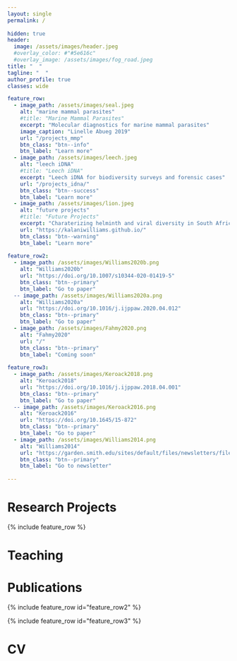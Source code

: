 ```yaml
---
layout: single
permalink: / 
     
hidden: true
header:
  image: /assets/images/header.jpeg
  #overlay_color: #"#5e616c"
  #overlay_image: /assets/images/fog_road.jpeg
title: "  "
tagline: "  "   
author_profile: true
classes: wide

feature_row:
  - image_path: /assets/images/seal.jpeg
    alt: "marine mammal parasites"
    #title: "Marine Mammal Parasites"
    excerpt: "Molecular diagnostics for marine mammal parasites"
    image_caption: "Linelle Abueg 2019"
    url: "/projects_mmp"
    btn_class: "btn--info"
    btn_label: "Learn more"
  - image_path: /assets/images/leech.jpeg
    alt: "leech iDNA"
    #title: "Leech iDNA"
    excerpt: "Leech iDNA for biodiversity surveys and forensic cases"
    url: "/projects_idna/"
    btn_class: "btn--success"
    btn_label: "Learn more"
  - image_path: /assets/images/lion.jpeg
    alt: "future projects"
    #title: "Future Projects"
    excerpt: "Charaterizing helminth and viral diversity in South African wildlife"
    url: "https://kalaniwilliams.github.io/"
    btn_class: "btn--warning"
    btn_label: "Learn more"
    
feature_row2:
  - image_path: /assets/images/Williams2020b.png
    alt: "Williams2020b"
    url: "https://doi.org/10.1007/s10344-020-01419-5"
    btn_class: "btn--primary"
    btn_label: "Go to paper"
  -- image_path: /assets/images/Williams2020a.png
    alt: "Williams2020a"
    url: "https://doi.org/10.1016/j.ijppaw.2020.04.012"
    btn_class: "btn--primary"
    btn_label: "Go to paper"
  - image_path: /assets/images/Fahmy2020.png
    alt: "Fahmy2020"
    url: "/"
    btn_class: "btn--primary"
    btn_label: "Coming soon"
    
feature_row3:
  - image_path: /assets/images/Keroack2018.png
    alt: "Keroack2018"
    url: "https://doi.org/10.1016/j.ijppaw.2018.04.001"
    btn_class: "btn--primary"
    btn_label: "Go to paper"
  -- image_path: /assets/images/Keroack2016.png
    alt: "Keroack2016"
    url: "https://doi.org/10.1645/15-872"
    btn_class: "btn--primary"
    btn_label: "Go to paper"
  - image_path: /assets/images/Williams2014.png
    alt: "Williams2014"
    url: "https://garden.smith.edu/sites/default/files/newsletters/files/newsfall14.pdf"
    btn_class: "btn--primary"
    btn_label: "Go to newsletter"
 
---
```


# Research Projects

{% include feature_row %}

# Teaching

# Publications

{% include feature_row id="feature_row2" %}

{% include feature_row id="feature_row3" %}

# CV
